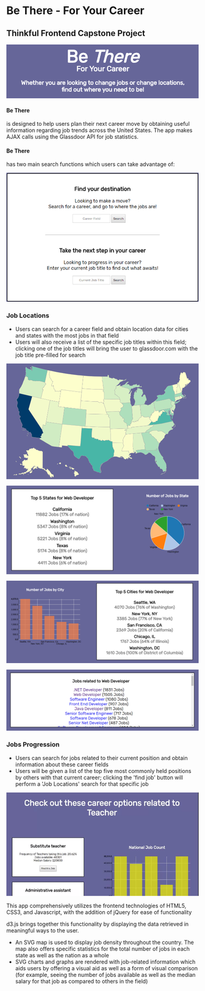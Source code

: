 # Be There - For Your Career

## Thinkful Frontend Capstone Project

![alt text](https://github.com/DevDigression/Be-There/blob/master/img/Be%20There%20Banner.png "Be There - For Your Career")

#### Be There 
is designed to help users plan their next career move by obtaining useful information regarding job trends
across the United States.
The app makes AJAX calls using the Glassdoor API for job statistics.

#### Be There 
has two main search functions which users can take advantage of:

![alt text](https://github.com/DevDigression/Be-There/blob/master/img/Be%20There%20Homepage%20Form.png "Be There Landing Page Form")

### Job Locations
- Users can search for a career field and obtain location data for cities and states with the most jobs in that field
- Users will also receive a list of the specific job titles within this field; clicking one of the job titles 
will bring the user to glassdoor.com with the job title pre-filled for search

![alt text](https://github.com/DevDigression/Be-There/blob/master/img/Be%20There%20Map.png "Be There Data Map")

![alt text](https://github.com/DevDigression/Be-There/blob/master/img/Be%20There%20States.png "Be There States Chart")

![alt text](https://github.com/DevDigression/Be-There/blob/master/img/Be%20There%20Cities.png "Be There Cities Chart")

![alt text](https://github.com/DevDigression/Be-There/blob/master/img/Be%20There%20Related%20Jobs.png "Be There Related Jobs")

### Jobs Progression
- Users can search for jobs related to their current position and obtain information about these career fields
- Users will be given a list of the top five most commonly held positions by others with that current career;
clicking the 'find job' button will perform a 'Job Locations' search for that specific job

![alt text](https://github.com/DevDigression/Be-There/blob/master/img/Be%20There%20Jobs%20Progression.gif "Be There Jobs Progression")

This app comprehensively utilizes the frontend technologies of HTML5, CSS3, and Javascript, with the addition of
jQuery for ease of functionality

d3.js brings together this functionality by displaying the data retrieved in meaningful ways to the user. 
 - An SVG map is used to display job density throughout the country. The map also offers specific statistics for 
the total number of jobs in each state as well as the nation as a whole
 - SVG charts and graphs are rendered with job-related information which aids users by offering a visual aid as well as
a form of visual comparison
(for example, seeing the number of jobs available as well as the median salary for that job as compared to others
in the field)
